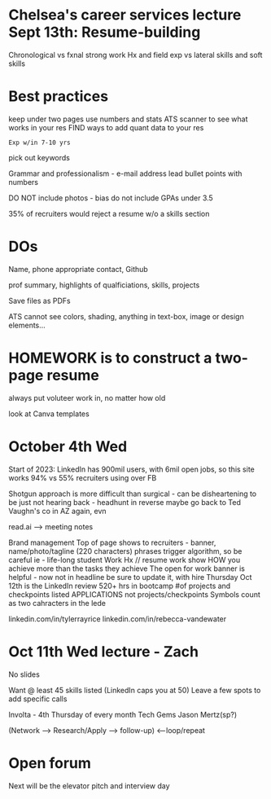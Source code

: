 # Chelsea's career services lecture Sept 13th: Resume-building
Chronological vs fxnal
strong work Hx and field exp vs lateral skills and soft skills

# Best practices

keep under two pages
use numbers and stats
ATS scanner to see what works in your res
    FIND ways to add quant data to your res

    Exp w/in 7-10 yrs
pick out keywords

Grammar and professionalism - e-mail address
lead bullet points with numbers

DO NOT include photos - bias
do not include GPAs under 3.5

35% of recruiters would reject a resume w/o a skills section

# DOs
Name, phone appropriate contact, Github

prof summary, highlights of qualficiations, skills, projects

Save files as PDFs

ATS cannot see colors, shading, anything in text-box, image or design elements...


# HOMEWORK is to construct a two-page resume

always put voluteer work in, no matter how old

look at Canva templates

# October 4th Wed
Start of 2023:
LinkedIn has 900mil users, with 6mil open jobs, so this site works 94% vs 55% recruiters using over FB

Shotgun approach is more difficult than surgical - can be disheartening to be just not hearing back - headhunt in reverse
    maybe go back to Ted Vaughn's co in AZ again, evn

read.ai --> meeting notes

Brand management
Top of page shows to recruiters - banner, name/photo/tagline (220 characters)
phrases trigger algorithm, so be careful ie - life-long student
Work Hx // resume work
    show HOW you achieve more than the tasks they achieve
The open for work banner is helpful - now not in headline
    be sure to update it, with hire
Thursday Oct 12th is the LinkedIn review
520+ hrs in bootcamp
#of projects and checkpoints listed
    APPLICATIONS not projects/checkpoints
    Symbols count as two cahracters in the lede

linkedin.com/in/tylerrayrice
linkedin.com/in/rebecca-vandewater

#   Oct 11th Wed lecture - Zach

No slides

Want @ least 45 skills listed (LinkedIn caps you at 50)
    Leave a few spots to add specific calls

Involta - 4th Thursday of every month
Tech Gems
    Jason Mertz(sp?)

(Network --> Research/Apply --> follow-up) <--loop/repeat

#   Open forum
Next will be the elevator pitch and interview day